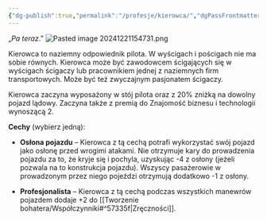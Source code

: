 ```yaml
---
{"dg-publish":true,"permalink":"/profesje/kierowca/","dgPassFrontmatter":true}
---
```


„*Pa teraz*.”
![Pasted image 20241221154731.png](/img/user/Obrazy/Pasted%20image%2020241221154731.png)

Kierowca to naziemny odpowiednik pilota. W wyścigach i pościgach nie ma sobie równych. Kierowca może być zawodowcem ścigających się w wyścigach ścigaczy lub pracownikiem jednej z naziemnych firm transportowych. Może być też zwyczajnym pasjonatem ścigaczy.

Kierowca zaczyna wyposażony w stój pilota oraz z 20% zniżką na dowolny pojazd lądowy. Zaczyna także z premią do Znajomość biznesu i technologii wynoszącą 2.

**Cechy** (wybierz jedną):

- **Osłona pojazdu** – Kierowca z tą cechą potrafi wykorzystać swój pojazd jako osłonę przed wrogimi atakami. Nie otrzymuje kary do prowadzenia pojazdu za to, że kryje się i pochyla, uzyskując -4 z osłony (jeżeli pozwala na to konstrukcja pojazdu). Wszyscy pasażerowie w prowadzonym przez niego pojeździ otrzymują dodatkowo -1 z osłony.

- **Profesjonalista** – Kierowca z tą cechą podczas wszystkich manewrów pojazdem dodaje +2 do [[Tworzenie bohatera/Współczynniki#^57335f\|Zręczności]].